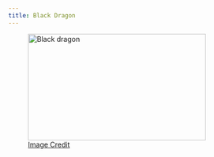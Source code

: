 ```yaml
---
title: Black Dragon
---
```


<figure class="portrait">
    <a class="portrait-lightbox" href="{{ img_path }}/monsters/dragon-black.jpg" data-img-width="742" data-img-height="446" title="Black dragon"><img src="{{ img_path }}/monsters/dragon-black-sm.jpg" width="360" height="216" alt="Black dragon"></a>
    <figcaption>
        <span class="image-credit"><a href="{{ site.url }}/misc/credits-thanks/#ben-wootten">Image Credit</a></span>
    </figcaption>
</figure>
